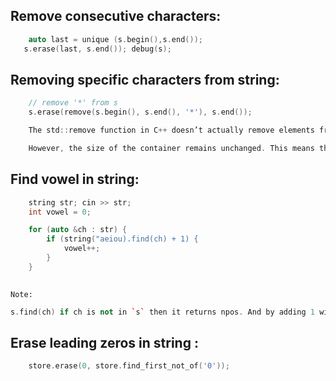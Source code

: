 ## Remove consecutive characters:
```c++
    auto last = unique (s.begin(),s.end());
   s.erase(last, s.end()); debug(s);
```

##  Removing specific characters from string:
```c++
    // remove '*' from s
    s.erase(remove(s.begin(), s.end(), '*'), s.end());
```
```c
    The std::remove function in C++ doesn’t actually remove elements from a container. Instead, it rearranges the elements so that all elements that should be “removed” are moved to the end of the container. It then returns an iterator pointing to the first of these “removed” elements.

    However, the size of the container remains unchanged. This means that the “removed” elements are still part of the container, just moved to the end. That’s why we need to call erase after remove to actually delete these elements and reduce the size of the container.
```

## Find vowel in string:
```c++
    string str; cin >> str;
    int vowel = 0;

    for (auto &ch : str) {
        if (string("aeiou).find(ch) + 1) {
            vowel++;
        }
    }
    
```

`Note:` 
```c++
s.find(ch) if ch is not in `s` then it returns npos. And by adding 1 with that [s.find(ch) + 1]  means npos + 1 gives overflow which exceeds the size of size_t datatype hereafter it gives 0 (the starting value of size_t). so, if s.find(ch) + 1 == 0 means ch is not present in string s.

```

## Erase leading zeros in string :
```c++ 
    store.erase(0, store.find_first_not_of('0'));
```
